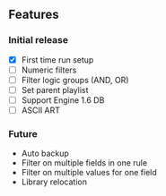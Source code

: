 ## Features

### Initial release

- [x] First time run setup
- [ ] Numeric filters
- [ ] Filter logic groups (AND, OR)
- [ ] Set parent playlist
- [ ] Support Engine 1.6 DB
- [ ] ASCII ART

### Future

- Auto backup
- Filter on multiple fields in one rule
- Filter on multiple values for one field
- Library relocation

